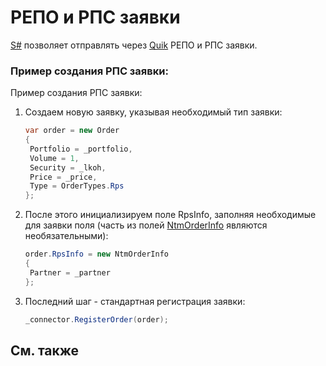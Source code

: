# РЕПО и РПС заявки

[S\#](StockSharpAbout.md) позволяет отправлять через [Quik](Quik.md) РЕПО и РПС заявки. 

### Пример создания РПС заявки:

Пример создания РПС заявки:

1. Создаем новую заявку, указывая необходимый тип заявки: 

   ```cs
   var order = new Order
   {
   	Portfolio = _portfolio,
   	Volume = 1,
   	Security = _lkoh,
   	Price = _price,
   	Type = OrderTypes.Rps
   };
   ```
2. После этого инициализируем поле RpsInfo, заполняя необходимые для заявки поля (часть из полей [NtmOrderInfo](../api/StockSharp.Messages.NtmOrderInfo.html) являются необязательными): 

   ```cs
   order.RpsInfo = new NtmOrderInfo
   {
   	Partner = _partner
   };
   ```
3. Последний шаг \- стандартная регистрация заявки: 

   ```cs
   _connector.RegisterOrder(order);
   ```

## См. также
